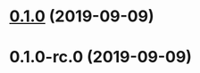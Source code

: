 <a name="0.1.0"></a>
# [0.1.0](https://github.com/achingbrain/foo/compare/v0.1.0-rc.0...v0.1.0) (2019-09-09)



<a name="0.1.0-rc.0"></a>
# 0.1.0-rc.0 (2019-09-09)



